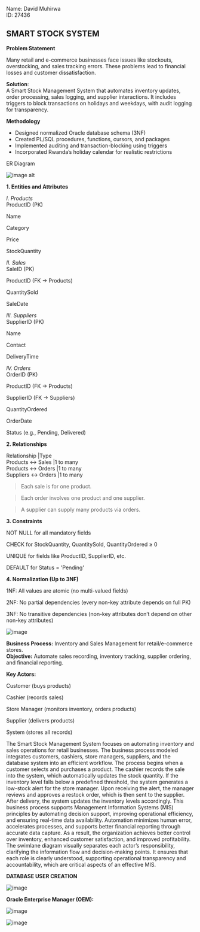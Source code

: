 Name: David  Muhirwa  
ID: 27436  

SMART STOCK SYSTEM
--

**Problem Statement**  

Many retail and e-commerce businesses face issues like stockouts, overstocking, and sales tracking errors. These problems lead to financial losses and customer dissatisfaction.  

**Solution**:  
A Smart Stock Management System that automates inventory updates, order processing, sales logging, and supplier interactions. It includes triggers to block transactions on  holidays and weekdays, with audit logging for transparency.



**Methodology**  

- Designed normalized Oracle database schema (3NF)
- Created PL/SQL procedures, functions, cursors, and packages
- Implemented auditing and transaction-blocking using triggers
- Incorporated Rwanda’s holiday calendar for realistic restrictions


ER Diagram  


![image alt](https://github.com/Daveeeid/Mon_27436_SmartStockMS/blob/main/ER%20Diagram%20phase%20III.png?raw=true)  

**1. Entities and Attributes**

_I. Products_  
ProductID (PK)

Name

Category

Price

StockQuantity

_II. Sales_  
SaleID (PK)

ProductID (FK → Products)

QuantitySold

SaleDate

_III. Suppliers_  
SupplierID (PK)

Name

Contact

DeliveryTime

_IV. Orders_    
OrderID (PK)

ProductID (FK → Products)

SupplierID (FK → Suppliers)

QuantityOrdered

OrderDate

Status (e.g., Pending, Delivered)

**2. Relationships**  

Relationship	       |Type  
Products ↔ Sales	   |1 to many  
Products ↔ Orders	   |1 to many  
Suppliers ↔ Orders	 |1 to many  

>Each sale is for one product.  

>Each order involves one product and one supplier.

>A supplier can supply many products via orders.

**3. Constraints**

NOT NULL for all mandatory fields

CHECK for StockQuantity, QuantitySold, QuantityOrdered ≥ 0

UNIQUE for fields like ProductID, SupplierID, etc.

DEFAULT for Status = 'Pending'

**4. Normalization (Up to 3NF)**

1NF: All values are atomic (no multi-valued fields) 

2NF: No partial dependencies (every non-key attribute depends on full PK) 

3NF: No transitive dependencies (non-key attributes don’t depend on other non-key attributes) 


![image](https://github.com/user-attachments/assets/cc2fa97d-8f5f-4cfe-ad7b-95c8a6f51065)

**Business Process:** Inventory and Sales Management for retail/e-commerce stores.  
**Objective:** Automate sales recording, inventory tracking, supplier ordering, and financial reporting.  

**Key Actors:**  

Customer (buys products)

Cashier (records sales)

Store Manager (monitors inventory, orders products)

Supplier (delivers products)

System (stores all records)  

The Smart Stock Management System focuses on automating inventory and sales operations for retail businesses. The business process modeled integrates customers, cashiers, store managers, suppliers, and the database system into an efficient workflow.
The process begins when a customer selects and purchases a product. The cashier records the sale into the system, which automatically updates the stock quantity. If the inventory level falls below a predefined threshold, the system generates a low-stock alert for the store manager. Upon receiving the alert, the manager reviews and approves a restock order, which is then sent to the supplier. After delivery, the system updates the inventory levels accordingly.
This business process supports Management Information Systems (MIS) principles by automating decision support, improving operational efficiency, and ensuring real-time data availability. Automation minimizes human error, accelerates processes, and supports better financial reporting through accurate data capture. As a result, the organization achieves better control over inventory, enhanced customer satisfaction, and improved profitability.
The swimlane diagram visually separates each actor’s responsibility, clarifying the information flow and decision-making points. It ensures that each role is clearly understood, supporting operational transparency and accountability, which are critical aspects of an effective MIS.

**DATABASE USER CREATION**  
  
![image](https://github.com/Daveeeid/Mon_27436_SmartStockMS/blob/main/Database%20creation.png?raw=true)  

**Oracle Enterprise Manager (OEM):** 

  ![image](https://github.com/Daveeeid/Mon_27436_SmartStockMS/blob/main/OEM.png?raw=true)

![image](https://github.com/Daveeeid/Mon_27436_SmartStockMS/blob/main/audit_log_result.png?raw=true)





